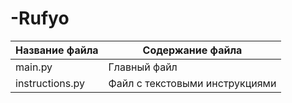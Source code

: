 # -Rufyo 
Название файла | Содержание файла
-------------- | -----------------
main.py | Главный файл 
instructions.py | Файл с текстовыми инструкциями 
